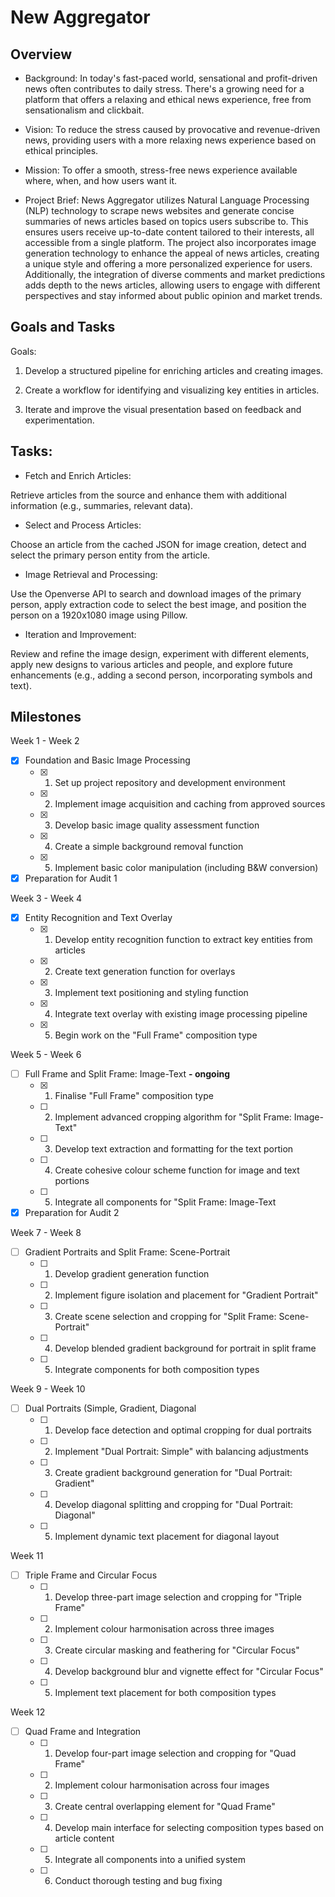 # New Aggregator
## Overview
- Background:
In today's fast-paced world, sensational and profit-driven news often contributes to daily stress. There's a growing need for a platform that offers a relaxing and ethical news experience, free from sensationalism and clickbait.

 - Vision:
To reduce the stress caused by provocative and revenue-driven news, providing users with a more relaxing news experience based on ethical principles.

 - Mission:
To offer a smooth, stress-free news experience available where, when, and how users want it.

 - Project Brief:
News Aggregator utilizes Natural Language Processing (NLP) technology to scrape news websites and generate concise summaries of news articles based on topics users subscribe to. This ensures users receive up-to-date content tailored to their interests, all accessible from a single platform. The project also incorporates image generation technology to enhance the appeal of news articles, creating a unique style and offering a more personalized experience for users. Additionally, the integration of diverse comments and market predictions adds depth to the news articles, allowing users to engage with different perspectives and stay informed about public opinion and market trends.

## Goals and Tasks
Goals:
1. Develop a structured pipeline for enriching articles and creating images.

2. Create a workflow for identifying and visualizing key entities in articles.

3. Iterate and improve the visual presentation based on feedback and experimentation.

## Tasks:
 - Fetch and Enrich Articles:

Retrieve articles from the source and enhance them with additional information (e.g., summaries, relevant data).

 - Select and Process Articles:

Choose an article from the cached JSON for image creation, detect and select the primary person entity from the article.

 - Image Retrieval and Processing:

Use the Openverse API to search and download images of the primary person, apply extraction code to select the best image, and position the person on a 1920x1080 image using Pillow.

 - Iteration and Improvement:

Review and refine the image design, experiment with different elements, apply new designs to various articles and people, and explore future enhancements (e.g., adding a second person, incorporating symbols and text).


## Milestones
Week 1 - Week 2
  * [x] Foundation and Basic Image Processing
      * [x]  1. Set up project repository and development environment
      * [x]  2. Implement image acquisition and caching from approved sources
      * [x]  3. Develop basic image quality assessment function
      * [x]  4. Create a simple background removal function
      * [x]  5. Implement basic color manipulation (including B&W conversion)
  * [x] Preparation for Audit 1
   
Week 3 - Week 4       
  * [x] Entity Recognition and Text Overlay
      * [x]  1. Develop entity recognition function to extract key entities from articles
      * [x]  2. Create text generation function for overlays
      * [x]  3. Implement text positioning and styling function
      * [x]  4. Integrate text overlay with existing image processing pipeline
      * [x]  5. Begin work on the "Full Frame" composition type
    
Week 5 - Week 6
  * [ ] Full Frame and Split Frame: Image-Text  **- ongoing**
      * [x] 1. Finalise "Full Frame" composition type
      * [ ] 2. Implement advanced cropping algorithm for "Split Frame: Image-Text"
      * [ ] 3. Develop text extraction and formatting for the text portion
      * [ ] 4. Create cohesive colour scheme function for image and text portions
      * [ ] 5. Integrate all components for "Split Frame: Image-Text
  * [x] Preparation for Audit 2

Week 7 - Week 8
  * [ ] Gradient Portraits and Split Frame: Scene-Portrait
      * [ ] 1. Develop gradient generation function
      * [ ] 2. Implement figure isolation and placement for "Gradient Portrait"
      * [ ] 3. Create scene selection and cropping for "Split Frame: Scene-Portrait"
      * [ ] 4. Develop blended gradient background for portrait in split frame
      * [ ] 5. Integrate components for both composition types
       
Week 9 - Week 10
  * [ ] Dual Portraits (Simple, Gradient, Diagonal
      * [ ] 1. Develop face detection and optimal cropping for dual portraits
      * [ ] 2. Implement "Dual Portrait: Simple" with balancing adjustments
      * [ ] 3. Create gradient background generation for "Dual Portrait: Gradient"
      * [ ] 4. Develop diagonal splitting and cropping for "Dual Portrait: Diagonal"
      * [ ] 5. Implement dynamic text placement for diagonal layout
   
Week 11
  * [ ] Triple Frame and Circular Focus
      * [ ] 1. Develop three-part image selection and cropping for "Triple Frame"
      * [ ] 2. Implement colour harmonisation across three images
      * [ ] 3. Create circular masking and feathering for "Circular Focus"
      * [ ] 4. Develop background blur and vignette effect for "Circular Focus"
      * [ ] 5. Implement text placement for both composition types
   
Week 12
  * [ ] Quad Frame and Integration
      * [ ] 1. Develop four-part image selection and cropping for "Quad Frame"
      * [ ] 2. Implement colour harmonisation across four images
      * [ ] 3. Create central overlapping element for "Quad Frame"
      * [ ] 4. Develop main interface for selecting composition types based on article content
      * [ ] 5. Integrate all components into a unified system
      * [ ] 6. Conduct thorough testing and bug fixing
